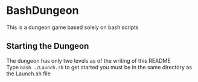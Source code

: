 # BashDungeon
This is a dungeon game based solely on bash scripts  
  
## Starting the Dungeon
The dungeon has only two levels as of the writing of this README  
Type `bash ./Launch.sh` to get started you must be in the same directory as the Launch.sh file
